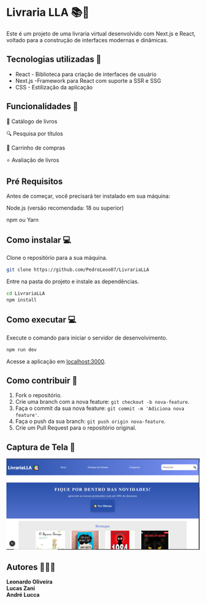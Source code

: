 # Livraria LLA 📚📒

Este é um projeto de uma livraria virtual desenvolvido com Next.js e React, voltado para a construção de interfaces modernas e dinâmicas.

## Tecnologias utilizadas 🚀

- React - Biblioteca para criação de interfaces de usuário
- Next.js -Framework para React com suporte a SSR e SSG
- CSS - Estilização da aplicação

## Funcionalidades 📌

📖 Catálogo de livros

🔍 Pesquisa por títulos

🛒 Carrinho de compras

⭐ Avaliação de livros

## Pré Requisitos

Antes de começar, você precisará ter instalado em sua máquina:

Node.js (versão recomendada: 18 ou superior)

npm ou Yarn

## Como instalar 💻

Clone o repositório para a sua máquina.

```bash
git clone https://github.com/PedroLeoo07/LivrariaLLA
```

Entre na pasta do projeto e instale as dependências.

```bash
cd LivrariaLLA
npm install
```

## Como executar 💻

Execute o comando para iniciar o servidor de desenvolvimento.

```bash
npm run dev
```

Acesse a aplicação em [localhost:3000](http://localhost:3000).

## Como contribuir 🤝

1. Fork o repositório.
2. Crie uma branch com a nova feature: `git checkout -b nova-feature`.
3. Faça o commit da sua nova feature: `git commit -m 'Adiciona nova feature'`.
4. Faça o push da sua branch: `git push origin nova-feature`.
5. Crie um Pull Request para o repositório original.

## Captura de Tela 🎨
<img src="./images/Projeto.png" alt="Captura de Tela do Projeto">

## Autores 👨🏼‍💻
**Leonardo Oliveira**
<br/>
**Lucas Zani**
<br/>
**André Lucca**
